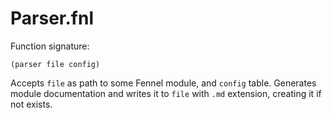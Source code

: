 # Parser.fnl
Function signature:

```
(parser file config)
```

Accepts `file` as path to some Fennel module, and `config` table.
Generates module documentation and writes it to `file` with `.md`
extension, creating it if not exists.



<!-- Generated with Fenneldoc 0.0.4
     https://gitlab.com/andreyorst/fenneldoc -->
